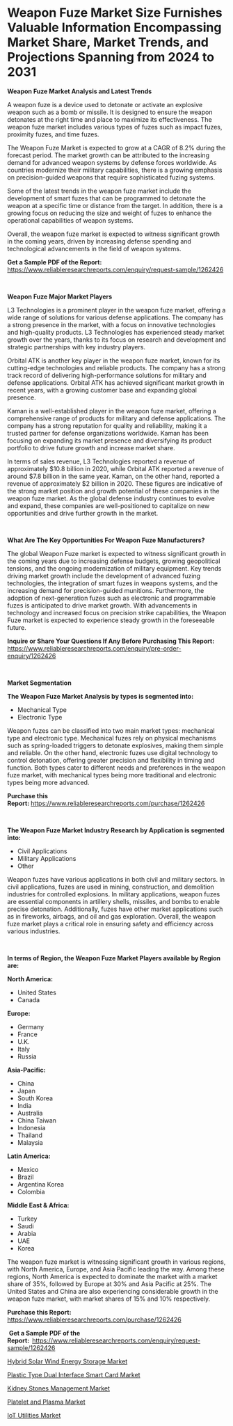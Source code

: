 <p><h1>Weapon Fuze Market Size Furnishes Valuable Information Encompassing Market Share, Market Trends, and Projections Spanning from 2024 to 2031</h1></p><p><strong>Weapon Fuze Market Analysis and Latest Trends</strong></p>
<p><p>A weapon fuze is a device used to detonate or activate an explosive weapon such as a bomb or missile. It is designed to ensure the weapon detonates at the right time and place to maximize its effectiveness. The weapon fuze market includes various types of fuzes such as impact fuzes, proximity fuzes, and time fuzes.</p><p>The Weapon Fuze Market is expected to grow at a CAGR of 8.2% during the forecast period. The market growth can be attributed to the increasing demand for advanced weapon systems by defense forces worldwide. As countries modernize their military capabilities, there is a growing emphasis on precision-guided weapons that require sophisticated fuzing systems.</p><p>Some of the latest trends in the weapon fuze market include the development of smart fuzes that can be programmed to detonate the weapon at a specific time or distance from the target. In addition, there is a growing focus on reducing the size and weight of fuzes to enhance the operational capabilities of weapon systems.</p><p>Overall, the weapon fuze market is expected to witness significant growth in the coming years, driven by increasing defense spending and technological advancements in the field of weapon systems.</p></p>
<p><strong>Get a Sample PDF of the Report:&nbsp;</strong> <a href="https://www.reliableresearchreports.com/enquiry/request-sample/1262426">https://www.reliableresearchreports.com/enquiry/request-sample/1262426</a></p>
<p>&nbsp;</p>
<p><strong>Weapon Fuze Major Market Players</strong></p>
<p><p>L3 Technologies is a prominent player in the weapon fuze market, offering a wide range of solutions for various defense applications. The company has a strong presence in the market, with a focus on innovative technologies and high-quality products. L3 Technologies has experienced steady market growth over the years, thanks to its focus on research and development and strategic partnerships with key industry players.</p><p>Orbital ATK is another key player in the weapon fuze market, known for its cutting-edge technologies and reliable products. The company has a strong track record of delivering high-performance solutions for military and defense applications. Orbital ATK has achieved significant market growth in recent years, with a growing customer base and expanding global presence.</p><p>Kaman is a well-established player in the weapon fuze market, offering a comprehensive range of products for military and defense applications. The company has a strong reputation for quality and reliability, making it a trusted partner for defense organizations worldwide. Kaman has been focusing on expanding its market presence and diversifying its product portfolio to drive future growth and increase market share.</p><p>In terms of sales revenue, L3 Technologies reported a revenue of approximately $10.8 billion in 2020, while Orbital ATK reported a revenue of around $7.8 billion in the same year. Kaman, on the other hand, reported a revenue of approximately $2 billion in 2020. These figures are indicative of the strong market position and growth potential of these companies in the weapon fuze market. As the global defense industry continues to evolve and expand, these companies are well-positioned to capitalize on new opportunities and drive further growth in the market.</p></p>
<p>&nbsp;</p>
<p><strong>What Are The Key Opportunities For Weapon Fuze Manufacturers?</strong></p>
<p><p>The global Weapon Fuze market is expected to witness significant growth in the coming years due to increasing defense budgets, growing geopolitical tensions, and the ongoing modernization of military equipment. Key trends driving market growth include the development of advanced fuzing technologies, the integration of smart fuzes in weapons systems, and the increasing demand for precision-guided munitions. Furthermore, the adoption of next-generation fuzes such as electronic and programmable fuzes is anticipated to drive market growth. With advancements in technology and increased focus on precision strike capabilities, the Weapon Fuze market is expected to experience steady growth in the foreseeable future.</p></p>
<p><strong>Inquire or Share Your Questions If Any Before Purchasing This Report:</strong> <a href="https://www.reliableresearchreports.com/enquiry/pre-order-enquiry/1262426">https://www.reliableresearchreports.com/enquiry/pre-order-enquiry/1262426</a></p>
<p>&nbsp;</p>
<p><strong>Market Segmentation</strong></p>
<p><strong>The Weapon Fuze Market Analysis by types is segmented into:</strong></p>
<p><ul><li>Mechanical Type</li><li>Electronic Type</li></ul></p>
<p><p>Weapon fuzes can be classified into two main market types: mechanical type and electronic type. Mechanical fuzes rely on physical mechanisms such as spring-loaded triggers to detonate explosives, making them simple and reliable. On the other hand, electronic fuzes use digital technology to control detonation, offering greater precision and flexibility in timing and function. Both types cater to different needs and preferences in the weapon fuze market, with mechanical types being more traditional and electronic types being more advanced.</p></p>
<p><strong>Purchase this Report:&nbsp;</strong><a href="https://www.reliableresearchreports.com/purchase/1262426">https://www.reliableresearchreports.com/purchase/1262426</a></p>
<p>&nbsp;</p>
<p><strong>The Weapon Fuze Market Industry Research by Application is segmented into:</strong></p>
<p><ul><li>Civil Applications</li><li>Military Applications</li><li>Other</li></ul></p>
<p><p>Weapon fuzes have various applications in both civil and military sectors. In civil applications, fuzes are used in mining, construction, and demolition industries for controlled explosions. In military applications, weapon fuzes are essential components in artillery shells, missiles, and bombs to enable precise detonation. Additionally, fuzes have other market applications such as in fireworks, airbags, and oil and gas exploration. Overall, the weapon fuze market plays a critical role in ensuring safety and efficiency across various industries.</p></p>
<p>&nbsp;</p>
<p><strong>In terms of Region, the Weapon Fuze Market Players available by Region are:</strong></p>
<p>
    <p> <strong> North America: </strong>
        <ul>
            <li>United States</li>
            <li>Canada</li>
        </ul>
        </p> 
    <p> <strong> Europe: </strong>
        <ul>
            <li>Germany</li>
            <li>France</li>
            <li>U.K.</li>
            <li>Italy</li>
            <li>Russia</li>
        </ul>
        </p> 
    <p> <strong> Asia-Pacific: </strong>
        <ul>
            <li>China</li>
            <li>Japan</li>
            <li>South Korea</li>
            <li>India</li>
            <li>Australia</li>
            <li>China Taiwan</li>
            <li>Indonesia</li>
            <li>Thailand</li>
            <li>Malaysia</li>
        </ul>
        </p> 
    <p> <strong> Latin America: </strong>
        <ul>
            <li>Mexico</li>
            <li>Brazil</li>
            <li>Argentina Korea</li>
            <li>Colombia</li>
        </ul>
        </p> 
    <p> <strong> Middle East & Africa: </strong>
        <ul>
            <li>Turkey</li>
            <li>Saudi</li>
            <li>Arabia</li>
            <li>UAE</li>
            <li>Korea</li>
        </ul>
    </p>
    </p>
<p><p>The weapon fuze market is witnessing significant growth in various regions, with North America, Europe, and Asia Pacific leading the way. Among these regions, North America is expected to dominate the market with a market share of 35%, followed by Europe at 30% and Asia Pacific at 25%. The United States and China are also experiencing considerable growth in the weapon fuze market, with market shares of 15% and 10% respectively.</p></p>
<p><strong>Purchase this Report: </strong><a href="https://www.reliableresearchreports.com/purchase/1262426">https://www.reliableresearchreports.com/purchase/1262426</a></p>
<p>&nbsp;<strong>Get a Sample PDF of the Report:&nbsp;&nbsp;</strong><a href="https://www.reliableresearchreports.com/enquiry/request-sample/1262426">https://www.reliableresearchreports.com/enquiry/request-sample/1262426</a></p>
<p><strong></strong></p>
<p><p><a href="https://medium.com/@nicosmitham/hybrid-solar-wind-energy-storage-market-outlook-industry-overview-and-forecast-2024-to-2031-7010b4a05294">Hybrid Solar Wind Energy Storage Market</a></p><p><a href="https://github.com/biheemgalvinlouises6hokrh3h/Market-Research-Report-List-1/blob/main/plastic-type-dual-interface-smart-card-market.md">Plastic Type Dual Interface Smart Card Market</a></p><p><a href="https://medium.com/@nicosmitham/kidney-stones-management-market-outlook-industry-overview-and-forecast-2024-to-2031-30c2f04050c8">Kidney Stones Management Market</a></p><p><a href="https://medium.com/@nicosmitham/platelet-and-plasma-market-size-market-outlook-and-market-forecast-2024-to-2031-02208ed60ccc">Platelet and Plasma Market</a></p><p><a href="https://medium.com/@nicosmitham/iot-utilities-market-size-and-market-trends-complete-industry-overview-2024-to-2031-04b78798ad15">IoT Utilities Market</a></p></p>